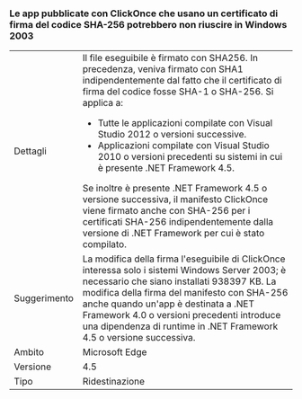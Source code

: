 ### <a name="apps-published-with-clickonce-that-use-a-sha-256-code-signing-certificate-may-fail-on-windows-2003"></a>Le app pubblicate con ClickOnce che usano un certificato di firma del codice SHA-256 potrebbero non riuscire in Windows 2003

|   |   |
|---|---|
|Dettagli|Il file eseguibile è firmato con SHA256. In precedenza, veniva firmato con SHA1 indipendentemente dal fatto che il certificato di firma del codice fosse SHA-1 o SHA-256. Si applica a:<ul><li>Tutte le applicazioni compilate con Visual Studio 2012 o versioni successive.</li><li>Applicazioni compilate con Visual Studio 2010 o versioni precedenti su sistemi in cui è presente .NET Framework 4.5.</li></ul>Se inoltre è presente .NET Framework 4.5 o versione successiva, il manifesto ClickOnce viene firmato anche con SHA-256 per i certificati SHA-256 indipendentemente dalla versione di .NET Framework per cui è stato compilato.|
|Suggerimento|La modifica della firma l'eseguibile di ClickOnce interessa solo i sistemi Windows Server 2003; è necessario che siano installati 938397 KB. La modifica della firma del manifesto con SHA-256 anche quando un'app è destinata a .NET Framework 4.0 o versioni precedenti introduce una dipendenza di runtime in .NET Framework 4.5 o versione successiva.|
|Ambito|Microsoft Edge|
|Versione|4.5|
|Tipo|Ridestinazione|

